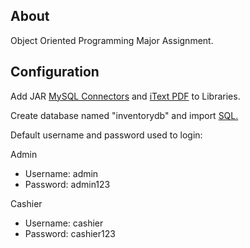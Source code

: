 ## About
Object Oriented Programming Major Assignment.

## Configuration
Add JAR [MySQL Connectors](https://cdn.mysql.com/archives/mysql-connector-java-8.3/mysql-connector-j-8.3.0.zip) and [iText PDF](https://repo1.maven.org/maven2/com/itextpdf/itextpdf/5.5.9/itextpdf-5.5.9.jar) to Libraries.

Create database named "inventorydb" and import [SQL.](https://github.com/hnfevo/inventory-store/files/15451134/inventorydb.zip)

Default username and password used to login:

Admin
- Username: admin
- Password: admin123

Cashier
- Username: cashier
- Password: cashier123
